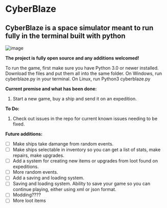 # CyberBlaze
            
## CyberBlaze is a space simulator meant to run fully in the terminal built with python

![image](https://github.com/Nerdrantz/CyberBlaze/assets/66850234/286754ba-56e9-488f-9a34-e2923f998854)



**The project is fully open source and any additions welcomed!**


To run the game, first make sure you have Python 3.0 or newer installed. 
Download the files and put them all into the same folder. 
On Windows, run cyberblaze.py in your terminal. On Linux, run Python3 cyberblaze.py

**Current premise and what has been done:**
1. Start a new game, buy a ship and send it on an expedition.


**To Do:**
1. Check out issues in the repo for current known issues needing to be fixed. 


**Future additions:**
- [ ] Make ships take damange from random events.
- [ ] Make ships selectable in inventory so you can get a list of stats, make repairs, make upgrades.
- [ ] Add a system for creating new items or upgrades from loot found on expeditions.
- [ ] More random events.
- [ ] Add a saving and loading system.
- [ ] Saving and loading system. Ability to save your game so you can continue playing, either using xml or json format.
- [ ] Modding????
- [ ] More loot items
